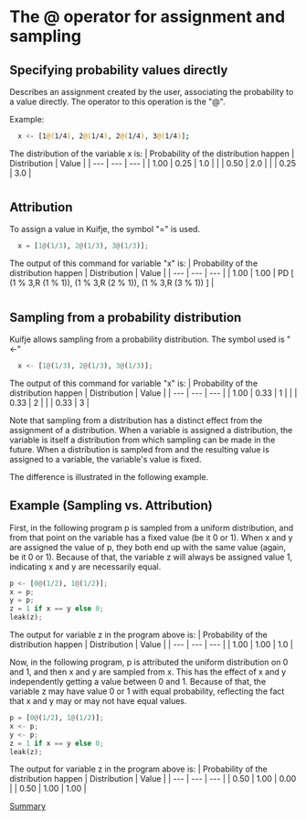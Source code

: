 # The @ operator for assignment and sampling

## Specifying probability values directly

Describes an assignment created by the user, associating
the probability to a value directly. The operator to
this operation is the "@".

Example:
```sh
  x <- [1@(1/4), 2@(1/4), 2@(1/4), 3@(1/4)];
```

The distribution of the variable x is:
| Probability of the distribution happen | Distribution | Value | 
| --- | --- | --- |
| 1.00 | 0.25 | 1.0 |
| | 0.50 | 2.0 |
| | 0.25 | 3.0 |

#

## Attribution

To assign a value in Kuifje, the symbol "=" is used.

```python
  x = [1@(1/3), 2@(1/3), 3@(1/3)];
```

The output of this command for variable "x" is:
| Probability of the distribution happen | Distribution | Value | 
| --- | --- | --- |
| 1.00 | 1.00 | PD [ (1 % 3,R (1 % 1)), (1 % 3,R (2 % 1)), (1 % 3,R (3 % 1)) ] |

#

## Sampling from a probability distribution

Kuifje allows sampling from a probability distribution. The symbol used is "<-"

```python
  x <- [1@(1/3), 2@(1/3), 3@(1/3)];
```

The output of this command for variable "x" is:
| Probability of the distribution happen | Distribution | Value | 
| --- | --- | --- |
| 1.00 | 0.33 | 1 |
| | 0.33 | 2 |
| | 0.33 | 3 |

Note that sampling from a distribution has a distinct effect from the assignment of a distribution.
When a variable is assigned a distribution, the variable is itself a distribution from which sampling can be made in the future.
When a distribution is sampled from and the resulting value is assigned to a variable, the variable's value is fixed.

The difference is illustrated in the following example.

## Example (Sampling vs. Attribution)

First, in the following program p is sampled from a uniform distribution, and from that point on the variable has a fixed value (be it 0 or 1). When x and y are assigned the value of p, they both end up with the same value (again, be it 0 or 1). Because of that, the variable z will always be assigned value 1, indicating x and y are necessarily equal.

```python
p <- [0@(1/2), 1@(1/2)];
x = p;
y = p;
z = 1 if x == y else 0;
leak(z);
```

The output for variable z in the program above is:
| Probability of the distribution happen | Distribution | Value | 
| --- | --- | --- |
| 1.00 | 1.00 | 1.0 |

Now, in the following program, p is attributed the uniform distribution on 0 and 1, and then x and y are sampled from x. This has the effect of x and y independently getting a value between 0 and 1.  Because of that, the variable z may have value 0 or 1 with equal probability, reflecting the fact that x and y may or may not have equal values.

```python
p = [0@(1/2), 1@(1/2)];
x <- p;
y <- p;
z = 1 if x == y else 0;
leak(z);
```

The output for variable z in the program above is:
| Probability of the distribution happen | Distribution | Value | 
| --- | --- | --- |
| 0.50 | 1.00 | 0.00 |
| 0.50 | 1.00 | 1.00 |


[Summary](https://github.com/gleisonsdm/Kuifje-Documentation)
